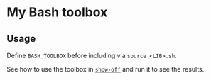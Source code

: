 # My Bash toolbox

## Usage

Define `BASH_TOOLBOX` before including via `source <LIB>.sh`.

See how to use the toolbox in [`show-off`](./show-off) and run it to see the results.
